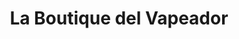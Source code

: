 ---
title: "La Boutique del Vapeador"
url: /sevilla/la-boutique-del-vapeador/
shop: E-Zigaretten
---